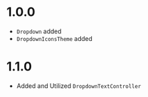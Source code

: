 # 1.0.0

- `Dropdown` added
- `DropdownIconsTheme` added

# 1.1.0

- Added and Utilized `DropdownTextController`